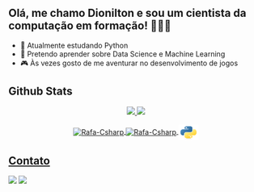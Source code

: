 ## Olá, me chamo Dionilton e sou um cientista da computação em formação! 👨🏽‍💻


- 🐍 Atualmente estudando Python
- 🎲 Pretendo aprender sobre Data Science e Machine Learning
- 🎮 Às vezes gosto de me aventurar no desenvolvimento de jogos

## Github Stats

<div align="center">
  <a href="https://github.com/Dionilton">
  <img height="155em" src="https://github-readme-stats.vercel.app/api?username=Dionilton&show_icons=true&theme=radical&include_all_commits=true&count_private=true"/>
  <img height="155em" src="https://github-readme-stats.vercel.app/api/top-langs/?username=Dionilton&layout=compact&langs_count=7&theme=radical"/>
</div>
 
  </div>
<div align="center" style="display: inline_block"><br>
  <img align="center" alt="Rafa-Csharp" height="30" width="40" src="https://cdn.jsdelivr.net/gh/devicons/devicon/icons/c/c-original.svg">
  <img align="center" alt="Rafa-Csharp" height="30" width="40" src="https://cdn.jsdelivr.net/gh/devicons/devicon/icons/java/java-original.svg">
  <img align="center" alt="Rafa-Python" height="30" width="40" src="https://raw.githubusercontent.com/devicons/devicon/master/icons/python/python-original.svg">
</div>

## Contato

<div> 
  <a href="https://www.linkedin.com/in/dionilton/" target="_blank"><img src="https://img.shields.io/badge/-LinkedIn-%230077B5?style=for-the-badge&logo=linkedin&logoColor=white" target="_blank"></a>
  <a href = "mailto:dionilton.os@gmail.com"><img src="https://img.shields.io/badge/-Gmail-%23333?style=for-the-badge&logo=gmail&logoColor=white" target="_blank"></a>
</div>
